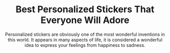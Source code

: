 ---
layout: post
title: Best Personalized Stickers That Everyone Will Adore
subtitle: Personalized stickers are obviously one of the most wonderful inventions in this world. It appears in many aspects of life, it is considered a wonderful idea to express your feelings from happiness to sadness.
header-img: "img/post/2023/09/copied/medium_personalized_stickers_3a4bbdff7e.jpg"
header-style: text
permalink: "/personalized-stickers/"
catalog: true
tags:
  - Recipients 
  - Men
---  